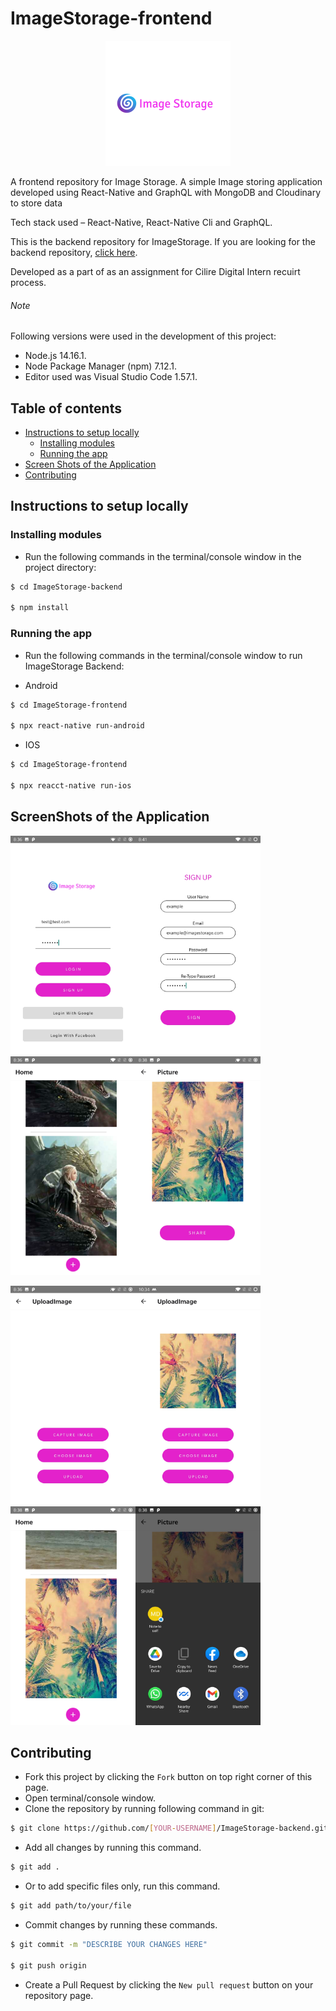 # ImageStorage-frontend

<p align="center"><img src="./assets/image-storage-logo.png"></p>

A frontend repository for Image Storage. A simple Image storing application developed using React-Native and GraphQL with MongoDB and Cloudinary to store data

Tech stack used – React-Native, React-Native Cli and GraphQL.

This is the backend repository for ImageStorage. If you are looking for the backend repository, [click here](https://github.com/ShanmukhSreenivas/ImageStorage-backend).

Developed as a part of as an assignment for Cilire Digital Intern recuirt process.

###### Note

Following versions were used in the development of this project:

* Node.js 14.16.1.
* Node Package Manager (npm) 7.12.1.
* Editor used was Visual Studio Code 1.57.1.

## Table of contents
* [Instructions to setup locally](#instructions-to-setup-locally)
  * [Installing modules](#installing-modules)
  * [Running the app](#running-the-app)
* [Screen Shots of the Application](#screen-Shots)
* [Contributing](#contributing)

## Instructions to setup locally

### Installing modules

* Run the following commands in the terminal/console window in the project directory:

```bash
$ cd ImageStorage-backend

$ npm install
```

### Running the app

* Run the following commands in the terminal/console window to run ImageStorage Backend:

* Android

```bash
$ cd ImageStorage-frontend

$ npx react-native run-android

```
* IOS

```bash
$ cd ImageStorage-frontend

$ npx reacct-native run-ios
```

## ScreenShots of the Application

<p justify-content="space-between"><a><img src="./assets/Login.jpg" width="200" height="350" margin-right="5"></a><a><img src="./assets/SignUp.jpg" width="200" height="350" margin-left="5" margin-right="5"></a><a><img src="./assets/Home.jpg" width="200" height="350" margin-left="5" margin-right="5"></a><a><img src="./assets/Picture.jpg" width="200" height="350" margin-left="5"></a></p>
<p justify-content="space-between"><a><img src="./assets/Upload-image.jpg" width="200" height="350" margin-right="5"></a><a><img src="./assets/Image-Upload.jpg" width="200" height="350" margin-left="5" margin-right="5"></a><a><img src="./assets/Home-upload.jpg" width="200" height="350" margin-left="5" margin-right="5"></a><a><img src="./assets/Share.jpg" width="200" height="350" margin-left="5"></a></p>

## Contributing

* Fork this project by clicking the ```Fork``` button on top right corner of this page.
* Open terminal/console window.
* Clone the repository by running following command in git:

```bash
$ git clone https://github.com/[YOUR-USERNAME]/ImageStorage-backend.git
```

* Add all changes by running this command.

```bash
$ git add .
```

* Or to add specific files only, run this command.

```bash
$ git add path/to/your/file
```

* Commit changes by running these commands.

```bash
$ git commit -m "DESCRIBE YOUR CHANGES HERE"

$ git push origin
```

* Create a Pull Request by clicking the ```New pull request``` button on your repository page.
